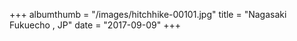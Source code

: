 +++
albumthumb = "/images/hitchhike-00101.jpg"
title = "Nagasaki Fukuecho , JP"
date = "2017-09-09"
+++
